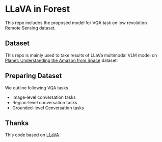 # LLaVA in Forest
This repo includes the proposed model for VQA task on low revolution Remote Sensing dataset. 

## Dataset 
This repo is mainly used to take results of LLaVa multimodal VLM model on [Planet: Understanding the Amazon from Space](https://www.kaggle.com/competitions/planet-understanding-the-amazon-from-space/data) dataset.

## Preparing Dataset
We outline following VQA tasks
- Image-level conversation tasks
- Region-level conversation tasks
- Grounded-level Cenversation tasks




## Thanks
This code based on [LLaVA](https://github.com/haotian-liu/LLaVA/tree/main)

